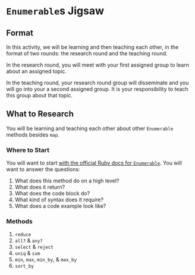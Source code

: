 # `Enumerable`s Jigsaw

## Format

In this activity, we will be learning and then teaching each other, in the format of two rounds: the research round and the teaching round.

In the research round, you will meet with your first assigned group to learn about an assigned topic.

In the teaching round, your research round group will disseminate and you will go into your a second assigned group. It is your responsibility to teach this group about that topic.

## What to Research

You will be learning and teaching each other about other `Enumerable` methods besides `map`.

### Where to Start

You will want to start [with the official Ruby docs for `Enumerable`](https://ruby-doc.org/core-2.5.1/Enumerable.html#method-i-map). You will want to answer the questions:

1. What does this method do on a high level?
1. What does it return?
1. What does the code block do?
1. What kind of syntax does it require?
1. What does a code example look like?

### Methods

1. `reduce`
1. `all?` & `any?`
1. `select` & `reject`
1. `uniq` & `sum`
1. `min`, `max`, `min_by`, & `max_by`
1. `sort_by`
